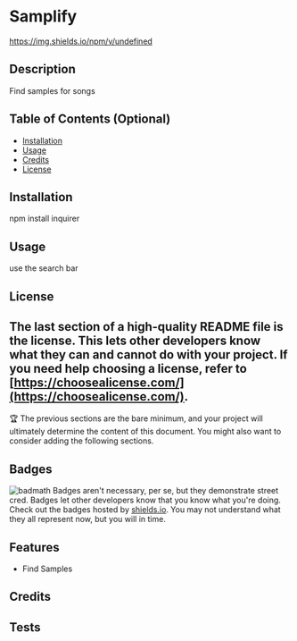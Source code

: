 
# Samplify
https://img.shields.io/npm/v/undefined
## Description
Find samples for songs
## Table of Contents (Optional)
- [Installation](#installation)
- [Usage](#usage)
- [Credits](#credits)
- [License](#license)
## Installation
npm install inquirer
## Usage
use the search bar
## License
The last section of a high-quality README file is the license. This lets other developers know what they can and cannot do with your project. If you need help choosing a license, refer to [https://choosealicense.com/](https://choosealicense.com/).
---
🏆 The previous sections are the bare minimum, and your project will ultimately determine the content of this document. You might also want to consider adding the following sections.
## Badges
![badmath](https://img.shields.io/github/languages/top/nielsenjared/badmath)
Badges aren't necessary, per se, but they demonstrate street cred. Badges let other developers know that you know what you're doing. Check out the badges hosted by [shields.io](https://shields.io/). You may not understand what they all represent now, but you will in time.
## Features
- Find Samples
## Credits
## Tests
